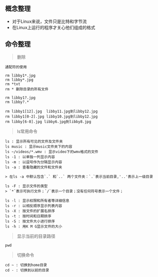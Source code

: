 ## 概念整理

- 对于Linux来说，文件只是比特和字节流
- 在Linux上运行的程序才关心他们组成的格式

## 命令整理

> 删除

```
通配符的使用

rm libby1*.jpg  
rm libby*.jpg
rm *txt
rm * 删除目录的所有文件

rm libby1?.jpg
rm libby?.* 

rm libby1[12].jpg  libby11.jpg到libby12.jpg
rm libby1[0-2].jpg libby10.jpg到libby12.jpg
rm libby[6-8].jpg libby6.jpg到libby8.jpg

```

<!-- more --> 

> ls常用命令

```
ls : 显示所有可见的文件及文件夹
ls music : 显示music文件夹下的内容
ls ~/videos/*.wmv : 显示video下的wmv格式的文件
ls -1 : 以单独一列显示内容
ls -m : 以逗号作为分隔显示内容
ls -a : 查看隐藏的文件和文件夹

> 在ls -a 中默认包含`.` 和`..` 两个文件夹：`.`表示当前目录,'..'表示上一级目录

ls -F : 显示文件的类型
> `*`表示可执行文件；`/`表示一个目录；没有任何符号表示一个文件；

ls -l : 显示权限和所有者等详细信息
ls -r : 以相反顺序显示列表内容
ls -X : 按文件的扩展名排序
ls -t : 按时间和日期排序
ls -S : 按文件大小进行排序
ls -h : 用K M G显示文件的大小

```

> 显示当前的目录路径

```
pwd
```

> 切换命令

```
cd ~ : 切换到home目录
cd - : 切换到以前的目录
```
